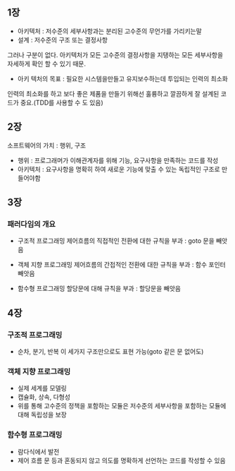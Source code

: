 ## 1장

- 아키텍처 : 저수준의 세부사항과는 분리된 고수준의 무언가를 가리키는말
- 설계 : 저수준의 구조 또는 결정사항

그러나 구분이 없다. 아키텍처가 모든 고수준의 결정사항을 지탱하는 모든 세부사항을 자세하게 확인 할 수 있기 때문.

- 아키 텍처의 목표 : 필요한 시스템을만들고 유지보수하는데 투입되는 인력의 최소화

인력의 최소화를 하고 보다 좋은 제품을 만들기 위해선 훌륭하고 깔끔하게 잘 설계된 코드가 중요.(TDD를 사용할 수 도 있음)

## 2장
소프트웨어의 가치 : 행위, 구조
- 행위 : 프로그래머가 이해관계자를 위해 기능, 요구사항을 만족하는 코드를 작성
- 아키텍처 : 요구사항을 명확히 하여 새로운 기능에 맞출 수 있는 독립적인 구조로 만들어야함

## 3장
### 패러다임의 개요

- 구조적 프로그래밍
제어흐름의 직접적인 전환에 대한 규칙을 부과 : goto 문을 빼앗음

- 객체 지향 프로그래밍
제어흐름의 간접적인 전환에 대한 규칙을 부과 : 함수 포인터 빼앗음

- 함수형 프로그래밍
할당문에 대해 규칙을 부과 : 할당문을 빼앗음

## 4장
### 구조적 프로그래밍
- 순차, 분기, 반복 이 세가지 구조만으로도 표현 가능(goto 같은 문 없어도)

### 객체 지향 프로그래밍
- 실제 세계를 모델링
- 캡슐화, 상속, 다형성
- 위를 통해 고수준의 정책을 포함하는 모듈은 저수준의 세부사항을 포함하는 모듈에 대해 독립성을 보장

### 함수형 프로그래밍
- 람다식에서 발전
- 제어 흐름 문 등과 혼동되지 않고 의도를 명확하게 선언하는 코드를 작성할 수 있음

